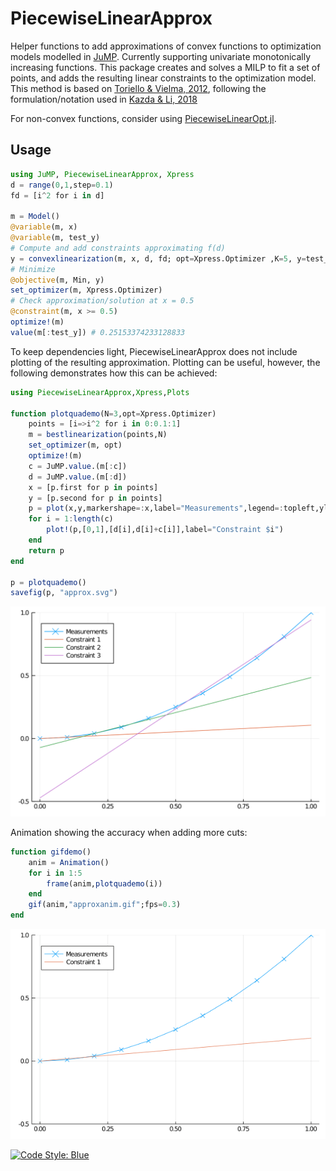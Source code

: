 # PiecewiseLinearApprox

Helper functions to add approximations of convex functions to optimization models modelled in [JuMP](https://jump.dev/). Currently supporting univariate monotonically increasing functions. This package creates and solves a MILP to fit a set of points, and adds the resulting linear constraints to the optimization model. This method is based on [Toriello & Vielma, 2012](https://doi.org/10.1016/j.ejor.2011.12.030), following the formulation/notation used in [Kazda & Li, 2018](https://doi.org/10.3390/pr6100198)

For non-convex functions, consider using [PiecewiseLinearOpt.jl](https://github.com/joehuchette/PiecewiseLinearOpt.jl).

## Usage

```julia
using JuMP, PiecewiseLinearApprox, Xpress
d = range(0,1,step=0.1)
fd = [i^2 for i in d]

m = Model()
@variable(m, x)
@variable(m, test_y)
# Compute and add constraints approximating f(d)
y = convexlinearization(m, x, d, fd; opt=Xpress.Optimizer ,K=5, y=test_y)
# Minimize
@objective(m, Min, y)
set_optimizer(m, Xpress.Optimizer)
# Check approximation/solution at x = 0.5
@constraint(m, x >= 0.5)
optimize!(m)
value(m[:test_y]) # 0.25153374233128833
```

To keep dependencies light, PiecewiseLinearApprox does not include plotting of the resulting approximation. Plotting can be useful, however, the following demonstrates how this can be achieved:

```julia
using PiecewiseLinearApprox,Xpress,Plots

function plotquademo(N=3,opt=Xpress.Optimizer)
    points = [i=>i^2 for i in 0:0.1:1]
    m = bestlinearization(points,N)
    set_optimizer(m, opt)
    optimize!(m)
    c = JuMP.value.(m[:c])
    d = JuMP.value.(m[:d])
    x = [p.first for p in points]
    y = [p.second for p in points]
    p = plot(x,y,markershape=:x,label="Measurements",legend=:topleft,ylims=(-0.5,1))
    for i = 1:length(c)
        plot!(p,[0,1],[d[i],d[i]+c[i]],label="Constraint $i")
    end
    return p
end

p = plotquademo()
savefig(p, "approx.svg")
```
![](docs/approx.svg)

Animation showing the accuracy when adding more cuts:

```julia
function gifdemo()
    anim = Animation()
    for i in 1:5
        frame(anim,plotquademo(i))
    end
    gif(anim,"approxanim.gif";fps=0.3)
end
```
![](docs/approxanim.gif)



[![Code Style: Blue](https://img.shields.io/badge/code%20style-blue-4495d1.svg)](https://github.com/invenia/BlueStyle)
